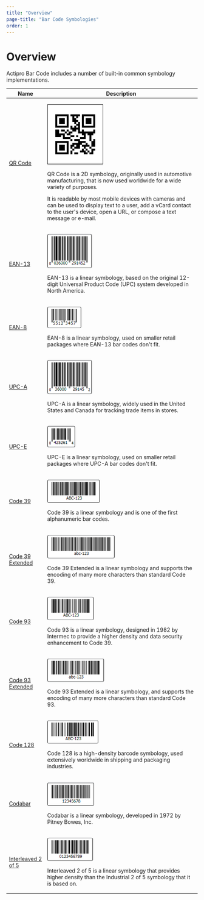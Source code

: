 ```yaml
---
title: "Overview"
page-title: "Bar Code Symbologies"
order: 1
---
```

# Overview

Actipro Bar Code includes a number of built-in common symbology implementations.

<table>
<thead>

<tr>
<th>Name</th>
<th>Description</th>
</tr>

</thead>
<tbody>

<tr>
<td>

[QR Code](qr-code.md)

</td>
<td>

![Screenshot](../images/symbology-qr-code.png)

QR Code is a 2D symbology, originally used in automotive manufacturing, that is now used worldwide for a wide variety of purposes.

It is readable by most mobile devices with cameras and can be used to display text to a user, add a vCard contact to the user's device, open a URL, or compose a text message or e-mail.

</td>
</tr>

<tr>
<td>

[EAN-13](ean13.md)

</td>
<td>

![Screenshot](../images/symbology-ean13.gif)

EAN-13 is a linear symbology, based on the original 12-digit Universal Product Code (UPC) system developed in North America.

</td>
</tr>

<tr>
<td>

[EAN-8](ean8.md)

</td>
<td>

![Screenshot](../images/symbology-ean8.gif)

EAN-8 is a linear symbology, used on smaller retail packages where EAN-13 bar codes don't fit.

</td>
</tr>

<tr>
<td>

[UPC-A](upc-a.md)

</td>
<td>

![Screenshot](../images/symbology-upc-a.gif)

UPC-A is a linear symbology, widely used in the United States and Canada for tracking trade items in stores.

</td>
</tr>

<tr>
<td>

[UPC-E](upc-e.md)

</td>
<td>

![Screenshot](../images/symbology-upc-e.gif)

UPC-E is a linear symbology, used on smaller retail packages where UPC-A bar codes don't fit.

</td>
</tr>

<tr>
<td>

[Code 39](code39.md)

</td>
<td>

![Screenshot](../images/symbology-code39.gif)

Code 39 is a linear symbology and is one of the first alphanumeric bar codes.

</td>
</tr>

<tr>
<td>

[Code 39 Extended](code39-extended.md)

</td>
<td>

![Screenshot](../images/symbology-code39-extended.gif)

Code 39 Extended is a linear symbology and supports the encoding of many more characters than standard Code 39.

</td>
</tr>

<tr>
<td>

[Code 93](code93.md)

</td>
<td>

![Screenshot](../images/symbology-code93.gif)

Code 93 is a linear symbology, designed in 1982 by Intermec to provide a higher density and data security enhancement to Code 39.

</td>
</tr>

<tr>
<td>

[Code 93 Extended](code93-extended.md)

</td>
<td>

![Screenshot](../images/symbology-code93-extended.gif)

Code 93 Extended is a linear symbology, and supports the encoding of many more characters than standard Code 93.

</td>
</tr>

<tr>
<td>

[Code 128](code128.md)

</td>
<td>

![Screenshot](../images/symbology-code128.gif)

Code 128 is a high-density barcode symbology, used extensively worldwide in shipping and packaging industries.

</td>
</tr>

<tr>
<td>

[Codabar](codabar.md)

</td>
<td>

![Screenshot](../images/symbology-codabar.gif)

Codabar is a linear symbology, developed in 1972 by Pitney Bowes, Inc.

</td>
</tr>

<tr>
<td>

[Interleaved 2 of 5](interleaved2of5.md)

</td>
<td>

![Screenshot](../images/symbology-interleaved2of5.gif)

Interleaved 2 of 5 is a linear symbology that provides higher density than the Industrial 2 of 5 symbology that it is based on.

</td>
</tr>

</tbody>
</table>
